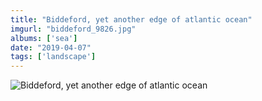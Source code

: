 ```yaml
---
title: "Biddeford, yet another edge of atlantic ocean"
imgurl: "biddeford_9826.jpg"
albums: ['sea']
date: "2019-04-07"
tags: ['landscape']
---
```

![Biddeford, yet another edge of atlantic ocean](https://s3.us-east-2.amazonaws.com/ying-ish/biddeford_9826.jpg)
